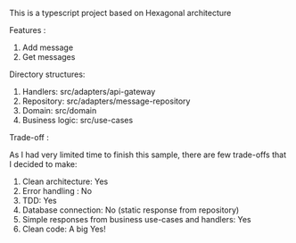 This is a typescript project based on Hexagonal architecture

Features :
1. Add message
2. Get messages

Directory structures: 

1. Handlers: src/adapters/api-gateway
2. Repository: src/adapters/message-repository
3. Domain: src/domain
4. Business logic: src/use-cases

Trade-off :

As I had very limited time to finish this sample, there are few trade-offs that I decided to make:

1. Clean architecture: Yes
2. Error handling : No
3. TDD: Yes
4. Database connection: No (static response from repository)
5. Simple responses from business use-cases and handlers: Yes
6. Clean code: A big Yes!
